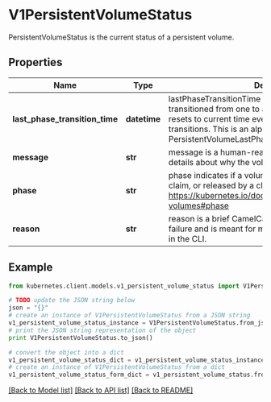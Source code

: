 # V1PersistentVolumeStatus

PersistentVolumeStatus is the current status of a persistent volume.

## Properties
Name | Type | Description | Notes
------------ | ------------- | ------------- | -------------
**last_phase_transition_time** | **datetime** | lastPhaseTransitionTime is the time the phase transitioned from one to another and automatically resets to current time everytime a volume phase transitions. This is an alpha field and requires enabling PersistentVolumeLastPhaseTransitionTime feature. | [optional] 
**message** | **str** | message is a human-readable message indicating details about why the volume is in this state. | [optional] 
**phase** | **str** | phase indicates if a volume is available, bound to a claim, or released by a claim. More info: https://kubernetes.io/docs/concepts/storage/persistent-volumes#phase | [optional] 
**reason** | **str** | reason is a brief CamelCase string that describes any failure and is meant for machine parsing and tidy display in the CLI. | [optional] 

## Example

```python
from kubernetes.client.models.v1_persistent_volume_status import V1PersistentVolumeStatus

# TODO update the JSON string below
json = "{}"
# create an instance of V1PersistentVolumeStatus from a JSON string
v1_persistent_volume_status_instance = V1PersistentVolumeStatus.from_json(json)
# print the JSON string representation of the object
print V1PersistentVolumeStatus.to_json()

# convert the object into a dict
v1_persistent_volume_status_dict = v1_persistent_volume_status_instance.to_dict()
# create an instance of V1PersistentVolumeStatus from a dict
v1_persistent_volume_status_form_dict = v1_persistent_volume_status.from_dict(v1_persistent_volume_status_dict)
```
[[Back to Model list]](../README.md#documentation-for-models) [[Back to API list]](../README.md#documentation-for-api-endpoints) [[Back to README]](../README.md)


